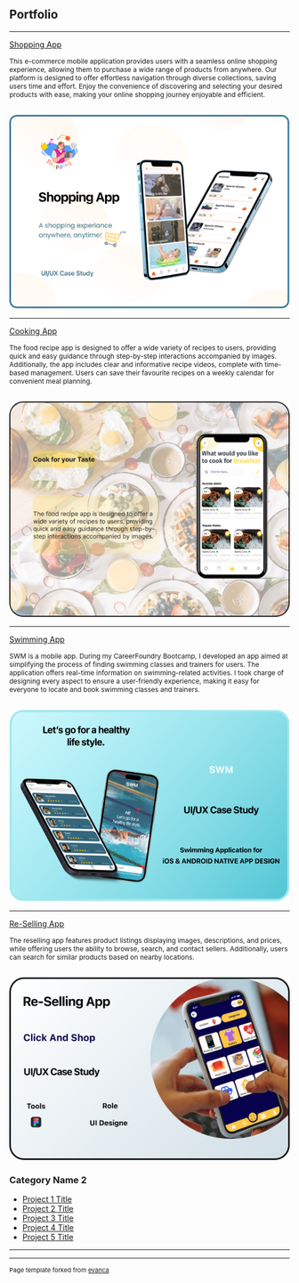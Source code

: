 ## Portfolio

---
[Shopping App](https://www.behance.net/gallery/189225007/Shopping-App)

<p style="font-size: 12px"> This e-commerce mobile application provides users with a seamless online shopping experience, allowing them to purchase a wide range of products from anywhere. Our platform is designed to offer effortless navigation through diverse collections, saving users time and effort. Enjoy the convenience of discovering and selecting your desired products with ease, making your online shopping journey enjoyable and efficient. </p>

<br>
 <img src="images/Shopping.jpg"/> 
 


---
[Cooking App]([https://github.com/MounikaAchchannagari/Rockbuster](https://www.behance.net/gallery/188944747/Recipe-App-Case-study))

<p style="font-size: 12px">The food recipe app is designed to offer a wide variety of recipes to users, providing quick and easy guidance through step-by-step interactions accompanied by images. 
Additionally, the app includes clear and informative recipe videos, complete with time-based management. Users can save their favourite recipes on a weekly calendar for convenient meal planning. </p>

<br>
 <img src="images/Cooking.png"/>  



---
[Swimming App]([[https://github.com/MounikaAchchannagari/Rockbuster](https://www.behance.net/gallery/188944747/Recipe-App-Case-study](https://www.behance.net/gallery/189227747/Swimming-App)))

<p style="font-size: 12px">SWM is a mobile app. During my CareerFoundry Bootcamp, I developed an app aimed at simplifying the process of finding swimming classes and trainers for users. The application offers real-time information on swimming-related activities. I took charge of designing every aspect to ensure a user-friendly experience, making it easy for everyone to locate and book swimming classes and trainers. </p>

<br>
 <img src="images/Swm.png"/>  



---
[Re-Selling App]([[[https://github.com/MounikaAchchannagari/Rockbuster](https://www.behance.net/gallery/188944747/Recipe-App-Case-study](https://www.behance.net/gallery/189227747/Swimming-App))](https://www.behance.net/gallery/188951419/Re-Selling-App))

<p style="font-size: 12px">
The reselling app features product listings displaying images, descriptions, and prices, while offering users the ability to browse, search, and contact sellers. Additionally, users can search for similar products based on nearby locations. </p>

<br>
 <img src="images/Frame 1.png"/>
 
### Category Name 2

- [Project 1 Title](http://example.com/)
- [Project 2 Title](http://example.com/)
- [Project 3 Title](http://example.com/)
- [Project 4 Title](http://example.com/)
- [Project 5 Title](http://example.com/)

---




---
<p style="font-size:11px">Page template forked from <a href="https://github.com/evanca/quick-portfolio">evanca</a></p>
<!-- Remove above link if you don't want to attibute -->
